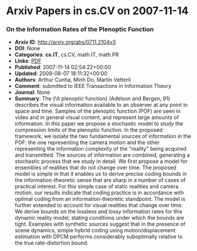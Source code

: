 # Arxiv Papers in cs.CV on 2007-11-14
### On the Information Rates of the Plenoptic Function
- **Arxiv ID**: http://arxiv.org/abs/0711.2104v3
- **DOI**: None
- **Categories**: **cs.IT**, cs.CV, math.IT, math.PR
- **Links**: [PDF](http://arxiv.org/pdf/0711.2104v3)
- **Published**: 2007-11-14 02:54:22+00:00
- **Updated**: 2009-08-07 18:11:32+00:00
- **Authors**: Arthur Cunha, Minh Do, Martin Vetterli
- **Comment**: submitted to IEEE Transactions in Information Theory
- **Journal**: None
- **Summary**: The {\it plenoptic function} (Adelson and Bergen, 91) describes the visual information available to an observer at any point in space and time. Samples of the plenoptic function (POF) are seen in video and in general visual content, and represent large amounts of information. In this paper we propose a stochastic model to study the compression limits of the plenoptic function. In the proposed framework, we isolate the two fundamental sources of information in the POF: the one representing the camera motion and the other representing the information complexity of the "reality" being acquired and transmitted. The sources of information are combined, generating a stochastic process that we study in detail. We first propose a model for ensembles of realities that do not change over time. The proposed model is simple in that it enables us to derive precise coding bounds in the information-theoretic sense that are sharp in a number of cases of practical interest. For this simple case of static realities and camera motion, our results indicate that coding practice is in accordance with optimal coding from an information-theoretic standpoint. The model is further extended to account for visual realities that change over time. We derive bounds on the lossless and lossy information rates for this dynamic reality model, stating conditions under which the bounds are tight. Examples with synthetic sources suggest that in the presence of scene dynamics, simple hybrid coding using motion/displacement estimation with DPCM performs considerably suboptimally relative to the true rate-distortion bound.



